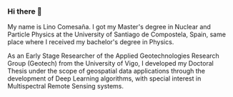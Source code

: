 ### Hi there 👋

My name is Lino Comesaña. I got my Master's degree in Nuclear and Particle Physics at the University of Santiago de Compostela, Spain, same place where I received my bachelor's degree in Physics.

As an Early Stage Researcher of the Applied Geotechnologies Research Group (Geotech) from the University of Vigo, I developed my Doctoral Thesis under the scope of geospatial data applications through the development of Deep Learning algorithms, with special interest in Multispectral Remote Sensing systems.


<!--
**LinoComesana/LinoComesana** is a ✨ _special_ ✨ repository because its `README.md` (this file) appears on your GitHub profile.

Here are some ideas to get you started:

- 🔭 I’m currently working on ...
- 🌱 I’m currently learning ...
- 👯 I’m looking to collaborate on ...
- 🤔 I’m looking for help with ...
- 💬 Ask me about ...
- 📫 How to reach me: ...
- 😄 Pronouns: ...
- ⚡ Fun fact: ...
-->

